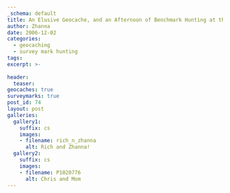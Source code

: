 ```yaml
---
_schema: default
title: An Elusive Geocache, and an Afternoon of Benchmark Hunting at the NY-PA Border
author: Zhanna
date: 2006-12-02
categories:
  - geocaching
  - survey mark hunting
tags:
excerpt: >- 
  
header:
  teaser:
geocaches: true
surveymarks: true
post_id: 74
layout: post  
galleries:
  gallery1:
    suffix: cs
    images: 
    - filename: rich_n_zhanna
      alt: Rich and Zhanna!
  gallery2:
    suffix: cs
    images:     
    - filename: P1020776
      alt: Chris and Mom                        
---
```


